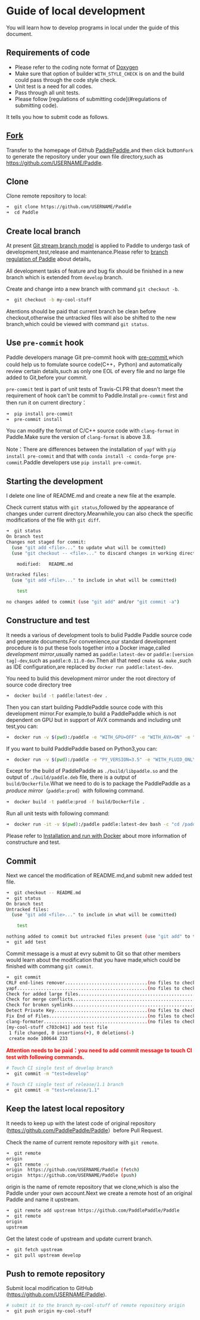 # Guide of local development

You will learn how to develop programs in local under the guide of this document.

## Requirements of code
- Please refer to the coding note format of [Doxygen](http://www.stack.nl/~dimitri/doxygen/) 
- Make sure that option of builder `WITH_STYLE_CHECK` is on and the build could pass through the code style check.
- Unit test is a need for all codes.
- Pass through all unit tests.
- Please follow [regulations of submitting code](#regulations of submitting code).

It tells you how to submit code as follows.
## [Fork](https://help.github.com/articles/fork-a-repo/)

Transfer to the homepage of Github [PaddlePaddle](https://github.com/PaddlePaddle/Paddle),and then click button`Fork` to generate the repository under your own file directory,such as <https://github.com/USERNAME/Paddle>.

## Clone

Clone remote repository to local:

```bash
➜  git clone https://github.com/USERNAME/Paddle
➜  cd Paddle
```


## Create local branch

At present [Git stream branch model](http://nvie.com/posts/a-successful-git-branching-model/) is applied to Paddle to undergo task of development,test,release and maintenance.Please refer to [branch regulation of Paddle](https://github.com/PaddlePaddle/Paddle/blob/develop/doc/design/releasing_process.md#paddle-分支规范) about details。

All development tasks of feature and bug fix should be finished in a new branch which is extended from `develop` branch.

Create and change into a new branch with command `git checkout -b`.

```bash
➜  git checkout -b my-cool-stuff
```

Atentions should be paid that current branch be clean before checkout,otherwise the untracked files will also be shifted to the new branch,which could be viewed with command `git status`.

## Use `pre-commit` hook

Paddle developers manage Git pre-commit hook with [pre-commit](http://pre-commit.com/),which could help us to fomulate source code(C++，Python) and automatically review certain details,such as only one EOL of every file and no large file added to Git,before your commit.

`pre-commit` test is part of unit tests of Travis-CI.PR that doesn't meet the requirement of hook can't be commit to Paddle.Install `pre-commit` first and then run it on current directory：

```bash
➜  pip install pre-commit
➜  pre-commit install
```

You can modify the format of C/C++ source code with `clang-format` in Paddle.Make sure the version of `clang-format` is above 3.8.

Note：There are differences between the installation of `yapf` with `pip install pre-commit` and that with `conda install -c conda-forge pre-commit`.Paddle developers use `pip install pre-commit`.

## Starting the development

I delete one line of README.md and create a new file at the example.

Check current status with `git status`,followed by the appearance of changes under current directory.Meanwhile,you can also check the specific modifications of the file with `git diff`.

```bash
➜  git status
On branch test
Changes not staged for commit:
  (use "git add <file>..." to update what will be committed)
  (use "git checkout -- <file>..." to discard changes in working directory)

	modified:   README.md

Untracked files:
  (use "git add <file>..." to include in what will be committed)

	test

no changes added to commit (use "git add" and/or "git commit -a")
```

## Constructure and test

It needs a various of development tools to bulid Paddle Paddle source code and generate documents.For convenience,our standard development procedure is to put these tools together into a Docker image,called *development mirror*,usually named as `paddle:latest-dev` or `paddle:[version tag]-dev`,such as `paddle:0.11.0-dev`.Then all that need `cmake && make` ,such as IDE configuration,are replaced by `docker run paddle:latest-dev`.

You need to bulid this development mirror under the root directory of source code directory tree 

```bash
➜  docker build -t paddle:latest-dev .
```

Then you can start building PaddlePaddle source code with this development mirror.For example,to build a PaddlePaddle which is not dependent on GPU but in support of AVX commands and including unit test,you can:

```bash
➜  docker run -v $(pwd):/paddle -e "WITH_GPU=OFF" -e "WITH_AVX=ON" -e "WITH_TESTING=ON" paddle:latest-dev
```

If you want to build PaddlePaddle based on Python3,you can:

```bash
➜  docker run -v $(pwd):/paddle -e "PY_VERSION=3.5" -e "WITH_FLUID_ONLY=ON" -e "WITH_GPU=OFF" -e "WITH_AVX=ON" -e "WITH_TESTING=ON" paddle:latest-dev
```

Except for the build of PaddlePaddle as `./build/libpaddle.so` and the output of `./build/paddle.deb` file, there is a output of `build/Dockerfile`.What we need to do is to package the PaddlePaddle as a *produce mirror*（`paddle:prod`）with following command.

```bash
➜  docker build -t paddle:prod -f build/Dockerfile .
```

Run all unit tests with following command:

```bash
➜  docker run -it -v $(pwd):/paddle paddle:latest-dev bash -c "cd /paddle/build && ctest"
```

Please refer to [Installation and run with Docker](https://github.com/PaddlePaddle/Paddle/blob/develop/doc/v2/build_and_install/docker_install_cn.rst) about more information of constructure and test.

## Commit

Next we cancel the modification of README.md,and submit new added test file.

```bash
➜  git checkout -- README.md
➜  git status
On branch test
Untracked files:
  (use "git add <file>..." to include in what will be committed)

	test

nothing added to commit but untracked files present (use "git add" to track)
➜  git add test
```

Commit message is a must at evry submit to Git so that other members would learn about the modification that you have made,which could be finished with commang `git commit`.

```bash
➜  git commit
CRLF end-lines remover...............................(no files to check)Skipped
yapf.................................................(no files to check)Skipped
Check for added large files..............................................Passed
Check for merge conflicts................................................Passed
Check for broken symlinks................................................Passed
Detect Private Key...................................(no files to check)Skipped
Fix End of Files.....................................(no files to check)Skipped
clang-formater.......................................(no files to check)Skipped
[my-cool-stuff c703c041] add test file
 1 file changed, 0 insertions(+), 0 deletions(-)
 create mode 100644 233
```

<b> <font color="red">Attention needs to be paid：you need to add commit message to touch CI test with following commands.</font> </b>

```bash
# Touch CI single test of develop branch
➜  git commit -m "test=develop"

# Touch CI single test of release/1.1 branch
➜  git commit -m "test=release/1.1"
```

## Keep the latest local repository

It needs to keep up with the latest code of original repository (<https://github.com/PaddlePaddle/Paddle>）before Pull Request.

Check the name of current remote repository with `git remote`.

```bash
➜  git remote
origin
➜  git remote -v
origin	https://github.com/USERNAME/Paddle (fetch)
origin	https://github.com/USERNAME/Paddle (push)
```

origin is the name of remote repository that we clone,which is also the Paddle under your own account.Next we create a remote host of an original Paddle and name it upstream.

```bash
➜  git remote add upstream https://github.com/PaddlePaddle/Paddle
➜  git remote
origin
upstream
```

Get the latest code of upstream and update current branch.

```bash
➜  git fetch upstream
➜  git pull upstream develop
```

## Push to remote repository

Submit local modification to GitHub (https://github.com/USERNAME/Paddle).

```bash
# submit it to the branch my-cool-stuff of remote repository origin
➜  git push origin my-cool-stuff
```